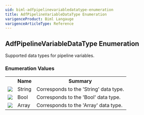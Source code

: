 ```yaml
---
uid: biml-adfpipelinevariabledatatype-enumeration
title: AdfPipelineVariableDataType Enumeration
varigenceProduct: Biml Langauge
varigenceArticleType: Reference
---
```


## AdfPipelineVariableDataType Enumeration<div class="LanguageSummary"><div class ="SummaryItem">Supported data types for pipeline variables.</div></div><div class="EnumValueGroup">### Enumeration Values<table id="EnumValue" class="MemberList"><tbody><tr><th class="MemberTypeIconColumnHeader">&nbsp;</th><th class="MemberNameColumnHeader">Name</th><th class="MemberSummaryColumnHeader">Summary</th></tr><tr class="cd0"><td align="center" class="MemberTypeIcon"><img src="enumValue.png"></img></td><td class="MemberName">String</td><td class="MemberSummary"><div class ="SummaryItem">Corresponds to the 'String' data type.</div></td></tr><tr class="cd1"><td align="center" class="MemberTypeIcon"><img src="enumValue.png"></img></td><td class="MemberName">Bool</td><td class="MemberSummary"><div class ="SummaryItem">Corresponds to the 'Bool' data type.</div></td></tr><tr class="cd0"><td align="center" class="MemberTypeIcon"><img src="enumValue.png"></img></td><td class="MemberName">Array</td><td class="MemberSummary"><div class ="SummaryItem">Corresponds to the 'Array' data type.</div></td></tr></tbody></table></div>